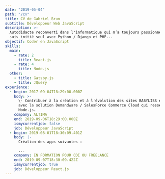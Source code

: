 ```yaml
---
date: "2019-05-04"
path: "/cv"
title: CV de Gabriel Brun
subtitle: Développeur Web JavaScript
description: >-
  Autodidacte reconverti dans l'informatique qui m’a toujours passionné, je me
  suis initié seul avec Python / Django et PHP...
objectif: Coder en JavaScript
skills:
  main:
    - rate: 2
      title: React.js
    - rate: 4
      title: Node.js
  other:
    - title: Gatsby.js
    - title: JQuery
experience:
  - begin: 2017-09-04T18:29:00.000Z
    body: >-
      \- Contribuer à la création et à l'évolution des sites BABYLISS et CAROLL
      avec la solution Demandware / SalesForce Commerce Cloud qui ressemble à
      Node.js.
    company: ALTIMA
    end: 2019-09-06T18:29:00.000Z
    ismycurrentjob: false
    job: Développeur JavaScript
  - begin: 2019-08-01T18:30:09.401Z
    body: |-
      Création des apps suivantes :

      ...
    company: EN FORMATION POUR CDI OU FREELANCE
    end: 2019-09-07T18:30:09.422Z
    ismycurrentjob: true
    job: Développeur React.js
---
```

